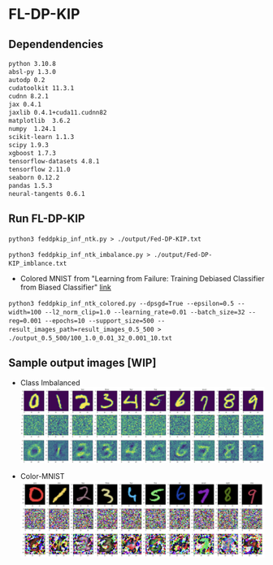 # FL-DP-KIP

## Dependendencies

    python 3.10.8
    absl-py 1.3.0  
    autodp 0.2
    cudatoolkit 11.3.1
    cudnn 8.2.1
    jax 0.4.1 
    jaxlib 0.4.1+cuda11.cudnn82
    matplotlib  3.6.2
    numpy  1.24.1
    scikit-learn 1.1.3 
    scipy 1.9.3 
    xgboost 1.7.3 
    tensorflow-datasets 4.8.1
    tensorflow 2.11.0
    seaborn 0.12.2
    pandas 1.5.3
    neural-tangents 0.6.1
    
  
## Run FL-DP-KIP

`python3 feddpkip_inf_ntk.py > ./output/Fed-DP-KIP.txt`

`python3 feddpkip_inf_ntk_imbalance.py > ./output/Fed-DP-KIP_imblance.txt`

* Colored MNIST from "Learning from Failure: Training Debiased Classifier from Biased Classifier" [link](https://github.com/alinlab/LfF)

`python3 feddpkip_inf_ntk_colored.py --dpsgd=True --epsilon=0.5 --width=100 --l2_norm_clip=1.0 --learning_rate=0.01 --batch_size=32 --reg=0.001 --epochs=10 --support_size=500 --result_images_path=result_images_0.5_500 > ./output_0.5_500/100_1.0_0.01_32_0.001_10.txt`

## Sample output images [WIP]

* Class Imbalanced
![image](./sample_images/img_1.png)

* Color-MNIST
![image](./sample_images/img_2.png)
